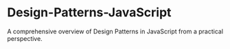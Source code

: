 # Design-Patterns-JavaScript
A comprehensive overview of Design Patterns in JavaScript from a practical perspective.
